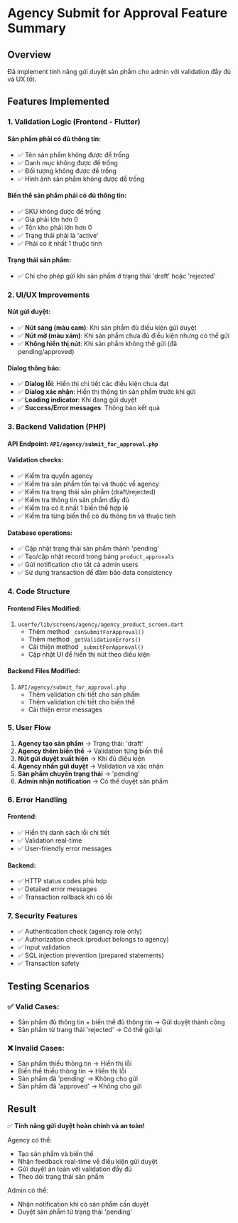# Agency Submit for Approval Feature Summary

## Overview
Đã implement tính năng gửi duyệt sản phẩm cho admin với validation đầy đủ và UX tốt.

## Features Implemented

### 1. Validation Logic (Frontend - Flutter)

#### **Sản phẩm phải có đủ thông tin:**
- ✅ Tên sản phẩm không được để trống
- ✅ Danh mục không được để trống  
- ✅ Đối tượng không được để trống
- ✅ Hình ảnh sản phẩm không được để trống

#### **Biến thể sản phẩm phải có đủ thông tin:**
- ✅ SKU không được để trống
- ✅ Giá phải lớn hơn 0
- ✅ Tồn kho phải lớn hơn 0
- ✅ Trạng thái phải là 'active'
- ✅ Phải có ít nhất 1 thuộc tính

#### **Trạng thái sản phẩm:**
- ✅ Chỉ cho phép gửi khi sản phẩm ở trạng thái 'draft' hoặc 'rejected'

### 2. UI/UX Improvements

#### **Nút gửi duyệt:**
- ✅ **Nút sáng (màu cam)**: Khi sản phẩm đủ điều kiện gửi duyệt
- ✅ **Nút mờ (màu xám)**: Khi sản phẩm chưa đủ điều kiện nhưng có thể gửi
- ✅ **Không hiển thị nút**: Khi sản phẩm không thể gửi (đã pending/approved)

#### **Dialog thông báo:**
- ✅ **Dialog lỗi**: Hiển thị chi tiết các điều kiện chưa đạt
- ✅ **Dialog xác nhận**: Hiển thị thông tin sản phẩm trước khi gửi
- ✅ **Loading indicator**: Khi đang gửi duyệt
- ✅ **Success/Error messages**: Thông báo kết quả

### 3. Backend Validation (PHP)

#### **API Endpoint:** `API/agency/submit_for_approval.php`

#### **Validation checks:**
- ✅ Kiểm tra quyền agency
- ✅ Kiểm tra sản phẩm tồn tại và thuộc về agency
- ✅ Kiểm tra trạng thái sản phẩm (draft/rejected)
- ✅ Kiểm tra thông tin sản phẩm đầy đủ
- ✅ Kiểm tra có ít nhất 1 biến thể hợp lệ
- ✅ Kiểm tra từng biến thể có đủ thông tin và thuộc tính

#### **Database operations:**
- ✅ Cập nhật trạng thái sản phẩm thành 'pending'
- ✅ Tạo/cập nhật record trong bảng `product_approvals`
- ✅ Gửi notification cho tất cả admin users
- ✅ Sử dụng transaction để đảm bảo data consistency

### 4. Code Structure

#### **Frontend Files Modified:**
1. `userfe/lib/screens/agency/agency_product_screen.dart`
   - Thêm method `_canSubmitForApproval()`
   - Thêm method `_getValidationErrors()`
   - Cải thiện method `_submitForApproval()`
   - Cập nhật UI để hiển thị nút theo điều kiện

#### **Backend Files Modified:**
1. `API/agency/submit_for_approval.php`
   - Thêm validation chi tiết cho sản phẩm
   - Thêm validation chi tiết cho biến thể
   - Cải thiện error messages

### 5. User Flow

1. **Agency tạo sản phẩm** → Trạng thái: 'draft'
2. **Agency thêm biến thể** → Validation từng biến thể
3. **Nút gửi duyệt xuất hiện** → Khi đủ điều kiện
4. **Agency nhấn gửi duyệt** → Validation và xác nhận
5. **Sản phẩm chuyển trạng thái** → 'pending'
6. **Admin nhận notification** → Có thể duyệt sản phẩm

### 6. Error Handling

#### **Frontend:**
- ✅ Hiển thị danh sách lỗi chi tiết
- ✅ Validation real-time
- ✅ User-friendly error messages

#### **Backend:**
- ✅ HTTP status codes phù hợp
- ✅ Detailed error messages
- ✅ Transaction rollback khi có lỗi

### 7. Security Features

- ✅ Authentication check (agency role only)
- ✅ Authorization check (product belongs to agency)
- ✅ Input validation
- ✅ SQL injection prevention (prepared statements)
- ✅ Transaction safety

## Testing Scenarios

### ✅ **Valid Cases:**
- Sản phẩm đủ thông tin + biến thể đủ thông tin → Gửi duyệt thành công
- Sản phẩm từ trạng thái 'rejected' → Có thể gửi lại

### ❌ **Invalid Cases:**
- Sản phẩm thiếu thông tin → Hiển thị lỗi
- Biến thể thiếu thông tin → Hiển thị lỗi
- Sản phẩm đã 'pending' → Không cho gửi
- Sản phẩm đã 'approved' → Không cho gửi

## Result
✅ **Tính năng gửi duyệt hoàn chỉnh và an toàn!**

Agency có thể:
- Tạo sản phẩm và biến thể
- Nhận feedback real-time về điều kiện gửi duyệt
- Gửi duyệt an toàn với validation đầy đủ
- Theo dõi trạng thái sản phẩm

Admin có thể:
- Nhận notification khi có sản phẩm cần duyệt
- Duyệt sản phẩm từ trạng thái 'pending' 
